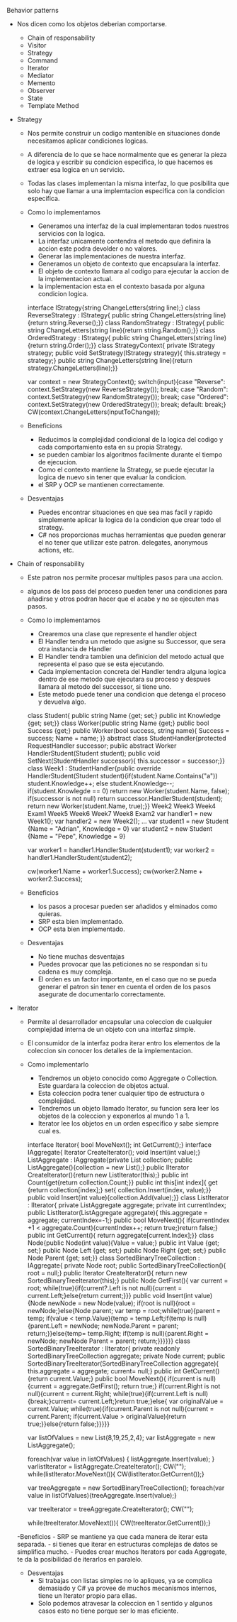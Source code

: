 Behavior patterns
- Nos dicen como los objetos deberian comportarse.
    - Chain of responsability
    - Visitor
    - Strategy
    - Command
    - Iterator
    - Mediator
    - Memento
    - Observer
    - State
    - Template Method

- Strategy
    - Nos permite construir un codigo mantenible en situaciones donde necesitamos aplicar condiciones logicas.
    - A diferencia de lo que se hace normalmente que es generar la pieza de logica y escribir su condicion especifica, lo que hacemos es extraer esa logica en un servicio.
    - Todas las clases implementan la misma interfaz, lo que posibilita que solo hay que llamar a una implemtacion especifica con la condicion especifica.
    
    - Como lo implementamos
        - Generamos una interfaz de la cual implementaran todos nuestros servicios con la logica.
        - La interfaz unicamente contendra el metodo que definira la accion este podra devolder o no valores.
        - Generar las implementaciones de nuestra interfaz.
        - Generamos un objeto de contexto que encapsulara la interfaz.
        - El objeto de contexto llamara al codigo para ejecutar la accion de la implementacion actual.
        - la implementacion esta en el contexto basada por alguna condicion logica.

        interface IStrategy{string ChangeLetters(string line);}
        class ReverseStrategy : IStrategy{ public string ChangeLetters(string line){return string.Reverse();}}
        class RandomStrategy : IStrategy{ public string ChangeLetters(string line){return string.Random();}}
        class OrderedStrategy : IStrategy{ public string ChangeLetters(string line){return string.Order();}}
        class StrategyContext{ private IStrategy strategy;
        public void SetStrategy(IStrategy strategy){ this.strategy = strategy;} public string ChangeLetters(string line){return strategy.ChangeLetters(line);}}

        var context = new StrategyContext();
        switch(input){case "Reverse": context.SetStrategy(new ReverseStrategy()); break;
        case "Random": context.SetStrategy(new RandomStrategy()); break;
        case "Ordered": context.SetStrategy(new OrderedStrategy()); break;
        default: break;}
        CW(context.ChangeLetters(inputToChange));
    - Beneficions
        - Reducimos la complejidad condicional de la logica del codigo y cada comportamiento esta en su propia Strategy.
        - se pueden cambiar los algoritmos facilmente durante el tiempo de ejecucion.
        - Como el contexto mantiene la Strategy, se puede ejecutar la logica de nuevo sin tener que evaluar la condicion.
        - el SRP y OCP se mantienen correctamente.
    - Desventajas
        - Puedes encontrar situaciones en que sea mas facil y rapido simplemente aplicar la logica de la condicion que crear todo el strategy.
        - C# nos proporcionas muchas herramientas que pueden generar el no tener que utilizar este patron. delegates, anonymous actions, etc.

- Chain of responsability
    - Este patron nos permite procesar multiples pasos para una accion.
    - algunos de los pass del proceso pueden tener una condiciones para añadirse y otros podran hacer que el acabe y no se ejecuten mas pasos.
    
    - Como lo implementamos
        - Crearemos una clase que represente el handler object
        - El Handler tendra un metodo que asigne su Successor, que sera otra instancia de Handler
        - El Handler tendra tambien una definicion del metodo actual que representa el paso que se esta ejecutando.
        - Cada implementacion concreta del Handler tendra alguna logica dentro de ese metodo que ejecutara su proceso y despues llamara al metodo del successor, si tiene uno.
        - Este metodo puede tener una condicion que detenga el proceso y devuelva algo.

        class Student{ public string Name {get; set;}
        public int Knowledge {get; set;}}
        class Worker{public string Name {get;}
        public bool Success {get;}
        public Worker(bool success, string name){
            Success = success;
            Name = name;
        }}
        abstract class StudentHandler{protected RequestHandler successor;
        public abstract Worker HandlerStudent(Student student);
        public void SetNext(StudentHandler successor){ this.successor = successor;}}
        class Week1 : StudentHandler{public override HandlerStudent(Student student){if(student.Name.Contains("a")) student.Knowledge++; else student.Knowledge--; if(student.Knowlegde == 0) return new Worker(student.Name, false); if(successor is not null) return successor.HandlerStudent(student); return new Worker(student.Name, true);}}
        Week2
        Week3
        Week4
        Exam1
        Week5
        Week6
        Week7
        Week8
        Exam2
        var handler1 = new Week1();
        var handler2 = new Week2();
        ...
        var student1 = new Student {Name = "Adrian", Knowledge = 0}
        var student2 = new Student {Name = "Pepe", Knowledge = 9}

        var worker1 = handler1.HandlerStudent(student1);
        var worker2 = handler1.HandlerStudent(student2);

        cw(worker1.Name + worker1.Success);
        cw(worker2.Name + worker2.Success);

    - Beneficios
        - los pasos a procesar pueden ser añadidos y elminados como quieras.
        - SRP esta bien implementado.
        - OCP esta bien implementado.
    - Desventajas
        - No tiene muchas desventajas
        - Puedes provocar que las peticiones no se respondan si tu cadena es muy compleja.
        - El orden es un factor importante, en el caso que no se pueda generar el patron sin tener en cuenta el orden de los pasos asegurate de documentarlo correctamente.

- Iterator
    - Permite al desarrollador encapsular una coleccion de cualquier complejidad interna de un objeto con una interfaz simple.
    - El consumidor de la interfaz podra iterar entro los elementos de la coleccion sin conocer los detalles de la implementacion.

    - Como implementarlo
        - Tendremos un objeto conocido como Aggregate o Collection. Este guardara la coleccion de objetos actual.
        - Esta coleccion podra tener cualquier tipo de estructura o complejidad.
        - Tendremos un objeto llamado Iterator, su funcion sera leer los objetos de la coleccion y exponerlos al mundo 1 a 1.
        - Iterator lee los objetos en un orden especifico y sabe siempre cual es.

        interface Iterator{ bool MoveNext(); int GetCurrent();}
        interface IAggregate{ Iterator CreateIterator(); void Insert(int value);}
        ListAggregate : IAggregate{private List<int> collection; 
        public ListAggregate(){collection = new List<int>();} 
        public IIterator CreateIterator(){return new ListIterator(this);} public int Count{get{return collection.Count;}} 
        public int this[int index]{ get {return collection[index];} set{ collection.Insert(index, value);}}
        public void Insert(int value){collection.Add(value);}} 
        class ListIterator : IIterator{ 
            private ListAggregate aggregate; 
            private int currentIndex; 
        public ListIterator(ListAggregate aggregate){ 
            this.aggregate = aggregate; currentIndex=-1;}
        public bool MoveNext(){ 
            if(currentIndex +1 < aggregate.Count){currentIndex++; return true;}return false;}
        public int GetCurrent(){
            return aggregate[current.Index];}}
        class Node{public Node(int value){Value = value;} 
        public int Value {get; set;} public Node Left {get; set;}
        public Node Right {get; set;} public Node Parent {get; set;}}
        class SortedBinaryTreeCollection : IAggregate{ 
            private Node root;
        public SortedBinaryTreeCollection(){ root = null;} 
        public Iterator CreateIterator(){ return new SortedBinaryTreeIterator(this);}
        public Node GetFirst(){ 
            var current = root; while(true){if(current?.Left is not null){current = current.Left;}else{return current;}}}
        public void Insert(int value){Node newNode = new Node(value);
        if(root is null){root = newNode;}else{Node parent; var temp = root;while(true){parent = temp; if(value < temp.Value){temp = temp.Left;if(temp is null){parent.Left = newNode; newNode.Parent = parent; return;}}else{temp= temp.Right; if(temp is null){parent.Right = newNode; newNode Parent = parent; return;}}}}}}
        class SortedBinaryTreeIterator : IIterator{ private readonly SortedBinaryTreeCollection aggregate; private Node current;
        public SortedBinaryTreeIterator(SortedBinaryTreeCollection aggregate){ this.aggregate = aggregate; current= null;}
        public int GetCurrent(){return current.Value;}
        public bool MoveNext(){ if(current is null){current = aggregate.GetFirst(); return true;} if(current.Right is not null){current = current.Right; while(true){if(current.Left is null){break;}current= current.Left;}return true;}else{ var originalValue = current.Value; while(true){if(current.Parent is not null){current = current.Parent; if(current.Value > originalValue){return true;}}else{return false;}}}}}

        var listOfValues = new List<int>{8,19,25,2,4};
        var listAggregate = new ListAggregate();

        foreach(var value in listOfValues)
        {
            listAggregate.Insert(value);
        }
        varlistIterator = listAggregate.CreateIterator();
        CW("");
        while(listIterator.MoveNext()){ CW(listIterator.GetCurrent());}

        var treeAggregate = new SortedBinaryTreeCollection();
        foreach(var value in listOfValues){treeAggregate.Insert(value);}

        var treeIterator = treeAggregate.CreateIterator();
        CW("");

        while(treeIterator.MoveNext()){ CW(treeIterator.GetCurrent());}

    -Beneficios
        - SRP se mantiene ya que cada manera de iterar esta separada.
        - si tienes que iterar en estructuras complejas de datos se simplifica mucho.
        - Puedes crear muchos Iterators por cada Aggregate, te da la posibilidad de iterarlos en paralelo.
    - Desventajas
        - Si trabajas con listas simples no lo apliques, ya se complica demasiado y C# ya provee de muchos mecanismos internos, tiene un Iterator propio para ellas.
        - Solo podemos atravesar la coleccion en 1 sentido y algunos casos esto no tiene porque ser lo mas eficiente.
        
